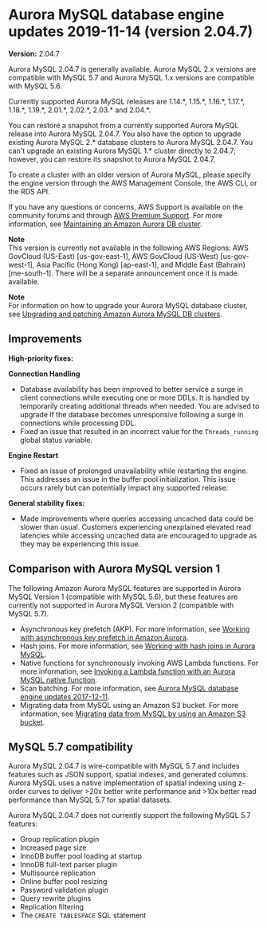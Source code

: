 # Aurora MySQL database engine updates 2019\-11\-14 \(version 2\.04\.7\)<a name="AuroraMySQL.Updates.2047"></a>

**Version:** 2\.04\.7

Aurora MySQL 2\.04\.7 is generally available\. Aurora MySQL 2\.x versions are compatible with MySQL 5\.7 and Aurora MySQL 1\.x versions are compatible with MySQL 5\.6\.

 Currently supported Aurora MySQL releases are 1\.14\.\*, 1\.15\.\*, 1\.16\.\*, 1\.17\.\*, 1\.18\.\*, 1\.19\.\*, 2\.01\.\*, 2\.02\.\*, 2\.03\.\* and 2\.04\.\*\. 

 You can restore a snapshot from a currently supported Aurora MySQL release into Aurora MySQL 2\.04\.7\. You also have the option to upgrade existing Aurora MySQL 2\.\* database clusters to Aurora MySQL 2\.04\.7\. You can't upgrade an existing Aurora MySQL 1\.\* cluster directly to 2\.04\.7; however, you can restore its snapshot to Aurora MySQL 2\.04\.7\. 

 To create a cluster with an older version of Aurora MySQL, please specify the engine version through the AWS Management Console, the AWS CLI, or the RDS API\. 

If you have any questions or concerns, AWS Support is available on the community forums and through [AWS Premium Support](http://aws.amazon.com/support)\. For more information, see [Maintaining an Amazon Aurora DB cluster](USER_UpgradeDBInstance.Maintenance.md)\.

**Note**  
 This version is currently not available in the following AWS Regions: AWS GovCloud \(US\-East\) \[us\-gov\-east\-1\], AWS GovCloud \(US\-West\) \[us\-gov\-west\-1\], Asia Pacific \(Hong Kong\) \[ap\-east\-1\], and Middle East \(Bahrain\) \[me\-south\-1\]\. There will be a separate announcement once it is made available\. 

**Note**  
For information on how to upgrade your Aurora MySQL database cluster, see [Upgrading and patching Amazon Aurora MySQL DB clusters](AuroraMySQL.Updates.Patching.md)\.

## Improvements<a name="AuroraMySQL.Updates.2047.Improvements"></a>

 **High\-priority fixes:** 

 **Connection Handling** 
+  Database availability has been improved to better service a surge in client connections while executing one or more DDLs\. It is handled by temporarily creating additional threads when needed\. You are advised to upgrade if the database becomes unresponsive following a surge in connections while processing DDL\. 
+  Fixed an issue that resulted in an incorrect value for the `Threads_running` global status variable\. 

 **Engine Restart** 
+  Fixed an issue of prolonged unavailability while restarting the engine\. This addresses an issue in the buffer pool initialization\. This issue occurs rarely but can potentially impact any supported release\. 

 **General stability fixes:** 
+  Made improvements where queries accessing uncached data could be slower than usual\. Customers experiencing unexplained elevated read latencies while accessing uncached data are encouraged to upgrade as they may be experiencing this issue\. 

## Comparison with Aurora MySQL version 1<a name="AuroraMySQL.Updates.2047.Compare56"></a>

The following Amazon Aurora MySQL features are supported in Aurora MySQL Version 1 \(compatible with MySQL 5\.6\), but these features are currently not supported in Aurora MySQL Version 2 \(compatible with MySQL 5\.7\)\.
+ Asynchronous key prefetch \(AKP\)\. For more information, see [Working with asynchronous key prefetch in Amazon Aurora](AuroraMySQL.BestPractices.md#Aurora.BestPractices.AKP)\.
+ Hash joins\. For more information, see [Working with hash joins in Aurora MySQL](AuroraMySQL.BestPractices.md#Aurora.BestPractices.HashJoin)\.
+ Native functions for synchronously invoking AWS Lambda functions\. For more information, see [Invoking a Lambda function with an Aurora MySQL native function](AuroraMySQL.Integrating.Lambda.md#AuroraMySQL.Integrating.NativeLambda)\.
+ Scan batching\. For more information, see [Aurora MySQL database engine updates 2017\-12\-11](AuroraMySQL.Updates.20171211.md)\.
+ Migrating data from MySQL using an Amazon S3 bucket\. For more information, see [Migrating data from MySQL by using an Amazon S3 bucket](AuroraMySQL.Migrating.ExtMySQL.md#AuroraMySQL.Migrating.ExtMySQL.S3)\.

## MySQL 5\.7 compatibility<a name="AuroraMySQL.Updates.2047.Compatibility"></a>

Aurora MySQL 2\.04\.7 is wire\-compatible with MySQL 5\.7 and includes features such as JSON support, spatial indexes, and generated columns\. Aurora MySQL uses a native implementation of spatial indexing using z\-order curves to deliver >20x better write performance and >10x better read performance than MySQL 5\.7 for spatial datasets\.

Aurora MySQL 2\.04\.7 does not currently support the following MySQL 5\.7 features:
+ Group replication plugin
+ Increased page size
+ InnoDB buffer pool loading at startup
+ InnoDB full\-text parser plugin
+ Multisource replication
+ Online buffer pool resizing
+ Password validation plugin
+ Query rewrite plugins
+ Replication filtering
+ The `CREATE TABLESPACE` SQL statement